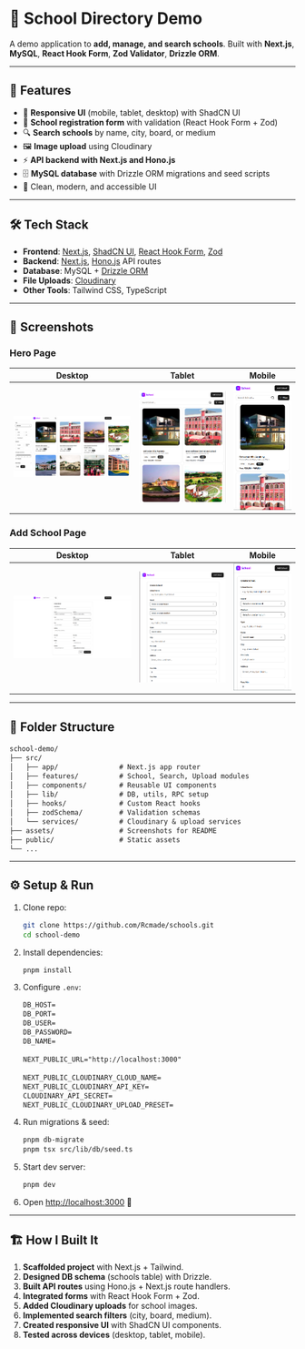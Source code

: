 # 🏫 School Directory Demo

A demo application to **add, manage, and search schools**.
Built with **Next.js**, **MySQL**, **React Hook Form**, **Zod Validator**, **Drizzle ORM**.

---

## 🚀 Features

- 📱 **Responsive UI** (mobile, tablet, desktop) with ShadCN UI
- 📝 **School registration form** with validation (React Hook Form + Zod)
- 🔍 **Search schools** by name, city, board, or medium
- 🖼️ **Image upload** using Cloudinary
- ⚡ **API backend with Next.js and Hono.js**
- 🗄️ **MySQL database** with Drizzle ORM migrations and seed scripts
- 🎨 Clean, modern, and accessible UI

---

## 🛠️ Tech Stack

- **Frontend**: [Next.js](https://nextjs.org), [ShadCN UI](https://ui.shadcn.com), [React Hook Form](https://react-hook-form.com), [Zod](https://zod.dev)
- **Backend**: [Next.js](https://nextjs.org/), [Hono.js](https://hono.dev) API routes
- **Database**: MySQL + [Drizzle ORM](https://orm.drizzle.team)
- **File Uploads**: [Cloudinary](https://cloudinary.com)
- **Other Tools**: Tailwind CSS, TypeScript

---

## 📸 Screenshots

### Hero Page

|                     Desktop                      |                     Tablet                     |                     Mobile                     |
| :----------------------------------------------: | :--------------------------------------------: | :--------------------------------------------: |
| ![HeroPageDesktop](./assets/HeroPageDesktop.png) | ![HeroPageTablet](./assets/HeroPageTablet.png) | ![HeroPageMobile](./assets/HeroPageMobile.png) |

### Add School Page

|                          Desktop                           |                          Tablet                          |                          Mobile                          |
| :--------------------------------------------------------: | :------------------------------------------------------: | :------------------------------------------------------: |
| ![AddSchoolPageDesktop](./assets/AddSchoolPageDesktop.png) | ![AddSchoolPageTablet](./assets/AddSchoolPageTablet.png) | ![AddSchoolPageMobile](./assets/AddSchoolPageMobile.png) |

---

## 📂 Folder Structure

```
school-demo/
├── src/
│   ├── app/               # Next.js app router
│   ├── features/          # School, Search, Upload modules
│   ├── components/        # Reusable UI components
│   ├── lib/               # DB, utils, RPC setup
│   ├── hooks/             # Custom React hooks
│   ├── zodSchema/         # Validation schemas
│   └── services/          # Cloudinary & upload services
├── assets/                # Screenshots for README
├── public/                # Static assets
└── ...
```

---

## ⚙️ Setup & Run

1. Clone repo:

   ```bash
   git clone https://github.com/Rcmade/schools.git
   cd school-demo
   ```

2. Install dependencies:

   ```bash
   pnpm install
   ```

3. Configure `.env`:

   ```env
   DB_HOST=
   DB_PORT=
   DB_USER=
   DB_PASSWORD=
   DB_NAME=

   NEXT_PUBLIC_URL="http://localhost:3000"

   NEXT_PUBLIC_CLOUDINARY_CLOUD_NAME=
   NEXT_PUBLIC_CLOUDINARY_API_KEY=
   CLOUDINARY_API_SECRET=
   NEXT_PUBLIC_CLOUDINARY_UPLOAD_PRESET=
   ```

4. Run migrations & seed:

   ```bash
   pnpm db-migrate
   pnpm tsx src/lib/db/seed.ts
   ```

5. Start dev server:

   ```bash
   pnpm dev
   ```

6. Open [http://localhost:3000](http://localhost:3000) 🎉

---

## 🏗️ How I Built It

1. **Scaffolded project** with Next.js + Tailwind.
2. **Designed DB schema** (schools table) with Drizzle.
3. **Built API routes** using Hono.js + Next.js route handlers.
4. **Integrated forms** with React Hook Form + Zod.
5. **Added Cloudinary uploads** for school images.
6. **Implemented search filters** (city, board, medium).
7. **Created responsive UI** with ShadCN UI components.
8. **Tested across devices** (desktop, tablet, mobile).
